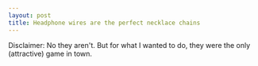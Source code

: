 ```yaml
---
layout: post
title: Headphone wires are the perfect necklace chains
---
```


Disclaimer: No they aren't.  But for what I wanted to do, they were the only (attractive) game in town.
